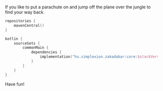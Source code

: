 If you like to put a parachute on and jump off the plane over the jungle to find your way back.

```kotlin
repositories {
    mavenCentral()
}
```

```kotlin
kotlin {
    sourceSets {
        commonMain {
            dependencies {
                implementation("hu.simplexion.zakadabar:core:$stackVersion")
            }
        }
    }
}
```

Have fun!